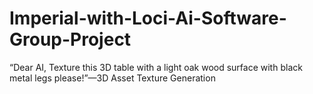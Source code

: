 # Imperial-with-Loci-Ai-Software-Group-Project
“Dear AI, Texture this 3D table with a light oak wood surface with black metal legs please!”—3D Asset Texture Generation
